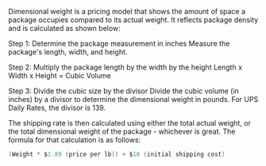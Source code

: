 Dimensional weight is a pricing model that shows the amount of space a package occupies compared to its actual weight. It reflects package density and is calculated as shown below:

Step 1: Determine the package measurement in inches
Measure the package's length, width, and height.

Step 2: Multiply the package length by the width by the height
Length x Width x Height = Cubic Volume

Step 3: Divide the cubic size by the divisor
Divide the cubic volume (in inches) by a divisor to determine the dimensional weight in pounds.
For UPS Daily Rates, the divisor is 139.

The shipping rate is then calculated using either the total actual weight, or the total dimensional weight of the package - whichever is great. The formula for that calculation is as follows:

```C#
(Weight * $1.89 (price per lb)) + $10 (initial shipping cost)
```